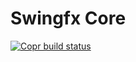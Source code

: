 # Swingfx Core
[![Copr build status](https://copr.fedorainfracloud.org/coprs/lucamagrone/CIE-Middleware/package/swingfx-core/status_image/last_build.png)](https://copr.fedorainfracloud.org/coprs/lucamagrone/CIE-Middleware/package/swingfx-core)
